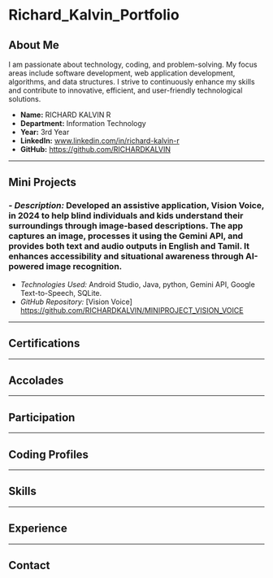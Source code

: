 # Richard_Kalvin_Portfolio
## About Me
I am passionate about technology, coding, and problem-solving. My focus areas include software development, web application development, algorithms, and data structures. I strive to continuously enhance my skills and contribute to innovative, efficient, and user-friendly technological solutions.

- **Name:** RICHARD KALVIN R
- **Department:** Information Technology
- **Year:** 3rd Year
- **LinkedIn:** www.linkedin.com/in/richard-kalvin-r
- **GitHub:** https://github.com/RICHARDKALVIN

---

## Mini Projects
### - *Description:* Developed an assistive application, Vision Voice, in 2024 to help blind individuals and kids understand their surroundings through image-based descriptions. The app captures an image, processes it using the Gemini API, and provides both text and audio outputs in English and Tamil. It enhances accessibility and situational awareness through AI-powered image recognition.  
- *Technologies Used:* Android Studio, Java, python, Gemini API, Google Text-to-Speech, SQLite. 
- *GitHub Repository:* [Vision Voice] https://github.com/RICHARDKALVIN/MINIPROJECT_VISION_VOICE  

  
---

## Certifications

---

## Accolades


---

## Participation

---

## Coding Profiles


---

## Skills


---

## Experience


---

## Contact

